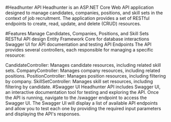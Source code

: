 #Headhunter API
Headhunter is an ASP.NET Core Web API application designed to manage candidates, companies, positions, and skill sets in the context of job recruitment. The application provides a set of RESTful endpoints to create, read, update, and delete (CRUD) resources.

#Features
Manage Candidates, Companies, Positions, and Skill Sets
RESTful API design
Entity Framework Core for database interactions
Swagger UI for API documentation and testing
API Endpoints
The API provides several controllers, each responsible for managing a specific resource:

CandidateController: Manages candidate resources, including related skill sets.
CompanyController: Manages company resources, including related positions.
PositionController: Manages position resources, including filtering by company.
SkillSetController: Manages skill set resources, including filtering by candidate.
#Swagger UI
Headhunter API includes Swagger UI, an interactive documentation tool for testing and exploring the API. Once the API is running, navigate to the /swagger endpoint to access the Swagger UI. The Swagger UI will display a list of available API endpoints and allow you to test each one by providing the required input parameters and displaying the API's responses.
